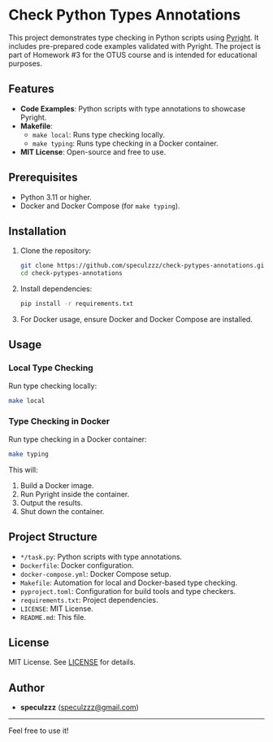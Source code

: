 # Check Python Types Annotations

This project demonstrates type checking in Python scripts using [Pyright](https://github.com/microsoft/pyright). It includes pre-prepared code examples validated with Pyright. The project is part of Homework #3 for the OTUS course and is intended for educational purposes.

## Features

- **Code Examples**: Python scripts with type annotations to showcase Pyright.
- **Makefile**:
  - `make local`: Runs type checking locally.
  - `make typing`: Runs type checking in a Docker container.
- **MIT License**: Open-source and free to use.

## Prerequisites

- Python 3.11 or higher.
- Docker and Docker Compose (for `make typing`).

## Installation

1. Clone the repository:
   ```bash
   git clone https://github.com/speculzzz/check-pytypes-annotations.git
   cd check-pytypes-annotations
   ```

2. Install dependencies:
   ```bash
   pip install -r requirements.txt
   ```

3. For Docker usage, ensure Docker and Docker Compose are installed.

## Usage

### Local Type Checking

Run type checking locally:
```bash
make local
```

### Type Checking in Docker

Run type checking in a Docker container:
```bash
make typing
```

This will:
1. Build a Docker image.
2. Run Pyright inside the container.
3. Output the results.
4. Shut down the container.

## Project Structure

- `*/task.py`: Python scripts with type annotations.
- `Dockerfile`: Docker configuration.
- `docker-compose.yml`: Docker Compose setup.
- `Makefile`: Automation for local and Docker-based type checking.
- `pyproject.toml`: Configuration for build tools and type checkers.
- `requirements.txt`: Project dependencies.
- `LICENSE`: MIT License.
- `README.md`: This file.

## License

MIT License. See [LICENSE](LICENSE) for details.

## Author

- **speculzzz** (speculzzz@gmail.com)

---

Feel free to use it!